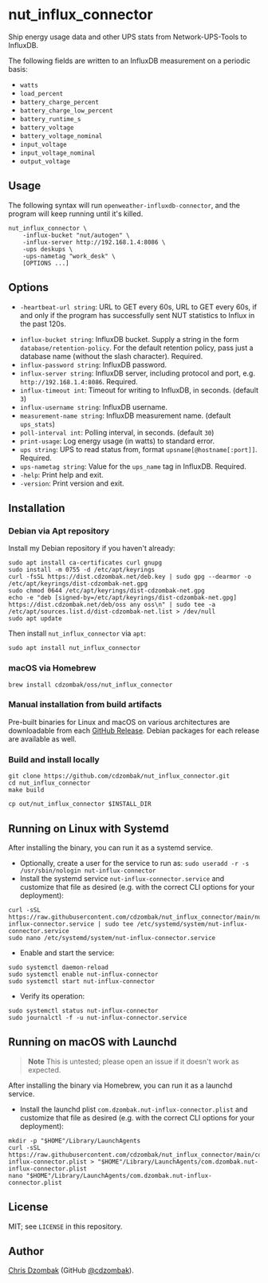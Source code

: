 # nut_influx_connector

Ship energy usage data and other UPS stats from Network-UPS-Tools to InfluxDB.

The following fields are written to an InfluxDB measurement on a periodic basis:

- `watts`
- `load_percent`
- `battery_charge_percent`
- `battery_charge_low_percent`
- `battery_runtime_s`
- `battery_voltage`
- `battery_voltage_nominal`
- `input_voltage`
- `input_voltage_nominal`
- `output_voltage`

## Usage

The following syntax will run `openweather-influxdb-connector`, and the program will keep running until it's killed.

```text
nut_influx_connector \
    -influx-bucket "nut/autogen" \
    -influx-server http://192.168.1.4:8086 \
    -ups deskups \
    -ups-nametag "work_desk" \
    [OPTIONS ...]
```

## Options

* `-heartbeat-url string`: URL to GET every 60s, URL to GET every 60s, if and only if the program has successfully sent NUT statistics to Influx in the past 120s.
- `influx-bucket string`: InfluxDB bucket. Supply a string in the form `database/retention-policy`. For the default retention policy, pass just a database name (without the slash character). Required.
- `influx-password string`: InfluxDB password.
- `influx-server string`: InfluxDB server, including protocol and port, e.g. `http://192.168.1.4:8086`. Required.
- `influx-timeout int`: Timeout for writing to InfluxDB, in seconds. (default `3`)
- `influx-username string`: InfluxDB username.
- `measurement-name string`: InfluxDB measurement name. (default `ups_stats`)
- `poll-interval int`: Polling interval, in seconds. (default `30`)
- `print-usage`: Log energy usage (in watts) to standard error.
- `ups string`: UPS to read status from, format `upsname[@hostname[:port]]`. Required.
- `ups-nametag string`: Value for the `ups_name` tag in InfluxDB. Required.
- `-help`: Print help and exit.
- `-version`: Print version and exit.

## Installation

### Debian via Apt repository

Install my Debian repository if you haven't already:

```shell
sudo apt install ca-certificates curl gnupg
sudo install -m 0755 -d /etc/apt/keyrings
curl -fsSL https://dist.cdzombak.net/deb.key | sudo gpg --dearmor -o /etc/apt/keyrings/dist-cdzombak-net.gpg
sudo chmod 0644 /etc/apt/keyrings/dist-cdzombak-net.gpg
echo -e "deb [signed-by=/etc/apt/keyrings/dist-cdzombak-net.gpg] https://dist.cdzombak.net/deb/oss any oss\n" | sudo tee -a /etc/apt/sources.list.d/dist-cdzombak-net.list > /dev/null
sudo apt update
```

Then install `nut_influx_connector` via `apt`:

```shell
sudo apt install nut_influx_connector
```

### macOS via Homebrew

```shell
brew install cdzombak/oss/nut_influx_connector
```

### Manual installation from build artifacts

Pre-built binaries for Linux and macOS on various architectures are downloadable from each [GitHub Release](https://github.com/cdzombak/nut_influx_connector/releases). Debian packages for each release are available as well.

### Build and install locally

```shell
git clone https://github.com/cdzombak/nut_influx_connector.git
cd nut_influx_connector
make build

cp out/nut_influx_connector $INSTALL_DIR
```

## Running on Linux with Systemd

After installing the binary, you can run it as a systemd service.

- Optionally, create a user for the service to run as: `sudo useradd -r -s /usr/sbin/nologin nut-influx-connector`
- Install the systemd service `nut-influx-connector.service` and customize that file as desired (e.g. with the correct CLI options for your deployment):
```shell
curl -sSL https://raw.githubusercontent.com/cdzombak/nut_influx_connector/main/nut-influx-connector.service | sudo tee /etc/systemd/system/nut-influx-connector.service
sudo nano /etc/systemd/system/nut-influx-connector.service
```
- Enable and start the service:
```shell
sudo systemctl daemon-reload
sudo systemctl enable nut-influx-connector
sudo systemctl start nut-influx-connector
```
- Verify its operation:
```shell
sudo systemctl status nut-influx-connector
sudo journalctl -f -u nut-influx-connector.service
```

## Running on macOS with Launchd

> **Note**
> This is untested; please open an issue if it doesn't work as expected.

After installing the binary via Homebrew, you can run it as a launchd service.
- Install the launchd plist `com.dzombak.nut-influx-connector.plist` and customize that file as desired (e.g. with the correct CLI options for your deployment):
```shell
mkdir -p "$HOME"/Library/LaunchAgents
curl -sSL https://raw.githubusercontent.com/cdzombak/nut_influx_connector/main/com.dzombak.nut-influx-connector.plist > "$HOME"/Library/LaunchAgents/com.dzombak.nut-influx-connector.plist
nano "$HOME"/Library/LaunchAgents/com.dzombak.nut-influx-connector.plist
```

## License

MIT; see `LICENSE` in this repository.

## Author

[Chris Dzombak](https://www.dzombak.com) (GitHub [@cdzombak](https://github.com/cdzombak)).
